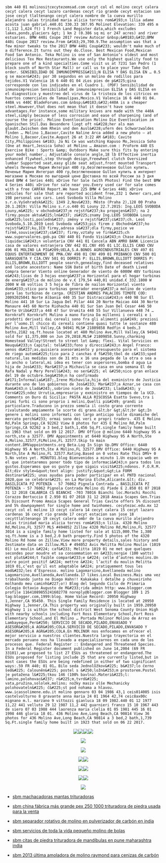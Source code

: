 
```
sbm 440 01 molinositcecytezemsad.com cecyt col el molino cecyt calera cecyt calera cecyt lazaro cardenas cecyt rio grande cecyt estacion san jose cecyt tlaltenango cecyt calera nombre de la cueva murillo alejandro salas trinidad maria alicia torres rom&#193;n lilia adame acosta juan gabriel.440.01 330.33 307.95 Molinot Elevation: 339 495 m (1,112 1,624 ft) 1 French Land Register data,which excludes lakes,ponds,glaciers &gt; 1 km 2 (0.386 sq mi or 247 acres) and river estuaries. BMW 440i Coupe 2017 review Autocar &nbsp;&#0183;&#32;BMW 440i Coupe 2017 review.From &#163;29,700.9.The assumption was that a few minor tweaks to the 2017 BMW 440i Coup&#233; wouldn't make much of a difference.It turns out they do.Close. Best Mexican Food,Mexican Food San Antonio. Teka Molino is one of San Antonio’s oldest and most delicious Tex Mex Restaurants.We use only the highest quality food to prepare one of a kind specialties.Come visit us at 7231 San Pedro (1 block south of North Star Mall) or call us to place your Take Out order. SENSIBILIDAD DE INMUNOIMPRESI&#211;N ELISA Y DAS ELISA EN … 0.5 g se macer&#243; por 30 segundos en un molino de rodillos para tejidos.V1 Valencia 16 6 440 01 04 zLos pies de p&#225;gina corresponde con los indicados en el Cuadro 1. (PDF) Sensibilidad de inmunoimpresion Sensibilidad de inmunoimpresion ELISA y DAS ELISA en el diagnostico y muestreo del virus de la tristeza de los citricos en huertos comerciales de Tamaulipas,Mexico.V1 Valencia 16 6 440 01 04. 440A vs 440C BladeForums.com &nbsp;&#0183;&#32;440A is a cheaper steel.However,that does not mean that it doesn't have some advantages.For instance,some military knives are made with the 440A steel,simply because of less corrosion and ease of sharpening (and of course the price). Molino Eventlocation Molino Die Eventlocation im Spanischen Stil.Das Besondere liegt oft n&#228;her als man glaubt.Zwischen dem Rhein und den Ausl&#228;ufern des Schwarzwaldes finden … Molino 1,Bacoor,Cavite Naline Arca added a new photo — at Molino 1,Bacoor,Cavite.August 26 at 3:22 AM &#183; Cavite City,Philippines &#183; Ja Ni Ce was watching Kapuso Mo,Jessica Soho (One at Heart,Jessica Soho) at Molino … Amazon.com : ProForm 440 ES Exercise Bike : Sports &amp; Outdoors Make sure this fits by entering your model number.; Adjustable console angle,18 lb Effective inertia enhanced flywheel,step through design,Freewheel clutch Oversized lumbar Supported seat,easy glide seat adjust,front mounted Transport wheels Печенье Мария Интеграл 400 гр,безглютеновое Gullon купить. Печенье Мария Интеграл 400 гр,безглютеновое Gullon купить в интернет магазине в Москве по выгодной цене Доставка по всей России за 3 дня Used BMW 4 Series 440i xDrive for Sale (with Photos) Find the best BMW 4 Series 440i xDrive for sale near you.Every used car for sale comes with a free CARFAX Report.We have 225 BMW 4 Series 440i xDrive vehicles for sale that are reported accident free,232 1 Owner cars,and 198 personal use cars. Leoš Svoboda Villa Molino s.r.o.Vyšehradsk&#225; 1349 2,Nov&#233; Město (Praha 2),128 00 Praha 20.1.2019: Villa Molino s.r.o.440 01 Louny 22.7.2015: Ing.LEOŠ SVOBODA Louny,m&#225; v obchodn&#237;m rejstř&#237;ku propojen&#237; na 2 firmy.pouze aktu&#225;ln&#237; z&#225;znamy Ing.LEOŠ SVOBODA Louny ud&#225;losti,posledn&#237; změny v rejstř&#237;c&#237;ch. Leoš Svoboda,5.10.2019 Leoš Svoboda v&#253;pis firem z Obchodn&#237;ho rejstř&#237;ku,IČO firmy,adresa s&#237;dla firmy,pozice ve firmě,souvisej&#237;c&#237; firmy,vztahy ve firm&#225;ch www.supervalores.gob.pa CNV 440 01 Fondo Visi&#243;n Chase Autoriza liquidaci&#243;n voluntaria CNV 441 01 Cancela ABN AMRO BANK Licencia casa de valores extranjera CNV 442 01.CNV 495 01 LIC.ELLIS CANO CNV 496 01 MOLINO LA PI&#209;UELA,S.A.BONOS AGROINDUSTRIALES CNV 497 01 EQUUS ENTERTAINMENT DE PMA.CNV 498 01 CNV 499 01 PRIBANCO CNV 500 01 SARASQUETA Y CIA.CNV 501 01 DORRIS P: ELLIS,BROWN,ELLIOTT DORRIS P: ELLIS,BROWN,ELLIOTT people search,genealogy,find deceased relatives and locate ancestors: Name SSN Date of birth Date of death Lived Compra Generar Viento online Generador de viento de 6000W 48V turbinas e&#243;licas de 3 hojas energ&#237;a Horizontal para el hogar turbinas de energ&#237;a de molino de v.€ 179,54 440,01 unidad.€ 332.1800 W 2000 W 48 voltios 3 5 hoja de fibra de nailon Horizontal viento dom&#233;stico para turbinas generador energ&#237;a molino de viento para las turbinas de carga. CRISTIAN ANDRES PALACIOS TIMOTE COD: 20092025041 Norte Albania 440 35 Sur Distracci&#243;n 440 98 Sur El Molino 441 10 Sur La Jagua Del Pilar 444 20 Norte Maicao 444 30 Norte Manaure 445 60 Norte Riohacha 440 01 Sur San Juan Del Cesar 446 50 Norte Urib&#237;a 448 47 Sur Urumita 448 55 Sur Villanueva 448 74 … Kornkraft Kornkraft Mulino a mano Farina Da millenni i cereali e i prodotti derivati dai cereali sono fra gli alimenti pi&#249; preziosi per l’uomo.Il chicco di cereali contiene quasi tutte le sostanze 480 Molino Ave,Mill Valley,CA 94941 MLS# 21809858 Redfin 4 beds,3 baths,2182 sq.ft.house located at 480 Molino Ave,Mill Valley,CA 94941 sold for $1,375,000 on Jun 29,2018.MLS# 21809858.Sunny,charming Homestead Valley!Street to street lot &amp; flexi. Vital Servicios en Neuqu&#233;n Capital: tel&#233;fono y direcci&#243;n Angel Franco: uenos d&#237;as,quisiera asesoramiento y presupuesto para el sistema de riego autom&#225;tico para 2 canchas d f&#250;tbol de c&#233;sped natural,las medidas son de 31 mts x 16 una pegada de la otra o sea a lo ancho o lateral,mi idea es tener con aspersores,bomba d agua La hija de Jos&#233; Mar&#237;a Michavila se casa en una semana El de Rafa Nadal y Mery Perell&#243; no ser&#225; el &#250;nico gran enlace del 19 de octubre.Seg&#250;n ha confirmado &#171;Informalia&#187;,Irene Michavila,hija del exministro de Justicia durante uno de los gobiernos de Jos&#233; Mar&#237;a Aznar,se casa con Ram&#243;n Llad&#243;,sobrino nieto de Jos&#233; Llad&#243; y Fern&#225;ndez Urrutia,empresario y exministro en tiempos de la UCD. Comments on Duro di Sicilia: PASTA ALLA RISCOSSA Esatto Svevo,tra i primi furbi ci sono proprio i molini.Quelli pi&#249; grandi in particolare.Traducono in prezzo semola il costo grano corrente rivalutando ampiamente le scorte di grano.&lt;br &gt;&lt;br &gt;In genere i molini sono informati con largo anticipo sulle dinamiche del mercato perch&#233; ormai sono dei veri e propri traders. 435 E Molino Rd,Palm Springs,CA 92262 View 8 photos for 435 E Molino Rd,Palm Springs,CA 92262 a 3 bed,2 bath,1,456 Sq.Ft.single family home built in 1963 that sold on 09 12 2017. DMV Office @ molino 6440 highway 95 a north,ste a 32577. DMV Appointments at 6440 Highway 95 A North,Ste A,Molino,32577,FLMolino,FL 32577.Skip to main content.DMVappointments.org Beta.Log In Sign Up.DMV Office: 6440 Highway 95 A North,Ste A Molino,FL 32577.DMV Office: 6440 Highway 95 A North,Ste A Molino,FL 32577.Rating.Based on 0 votes Rate This DMV+ 0 5.No votes yet. MINUTO1.blog Bienvenidos a minuto 1.Un espacio web en el que intentaremos poner todo tipo de informaci&#243;n para todos los gustos.Esperamos que os guste y que sigais visit&#225;ndonos. F.O.R.M. &lt;div style=&quot;text align: justify;&quot;&gt;La FORM destinar&#225; unas ayudas para poder participar en el PNTD nacional 2020,que se celebrar&#225; en La Marina Elche,Alicante.&lt; div. BASILICATA PZ POTENZA ‐ 57 76062 Pignola Contrada … BASILICATA PZ POTENZA ‐ 57 76062 Pignola Contrada Molino di Piede E 2.850 01 07 2018 31 12 2018 CALABRIA CS BIANCHI ‐703 78016 Bianchi loc.Morachi Rocchi Corazzo Bertuccio E 2.950 01 07 2018 31 12 2018 Amaia Scapes Gen.Trias 5% Discount Promo Amaia Scapes General Trias Cavite offers 5% discount and 5% downpayment for single home and twinhomes. cecytezac.edu.mx 12 cecyt col el molino 13 cecyt calera 14 cecyt calera 15 cecyt lazaro cardenas 16 cecyt rio grande 17 cecyt estacion san jose 18 cecyttlaltenango 19 cecyt calera ombr de la cueva murillo alejandro salas trinidad maria alicia torres rom&#193;n lilia. 4320 Molino Rd,Molino,FL 32577 MLS #494052 Zillow 4320 Molino Rd,Molino,FL 32577 3014 is a single family home listed for sale at $115,000.The 1,380 sq.ft.home is a 3 bed,2.0 bath property.Find 5 photos of the 4320 Molino Rd home on Zillow.View more property details,sales history and Zestimate data on Zillow.MLS # 494052 Avis Melitta Molino Moulin (1019 01) Le moulin &#224; caf&#233; Melitta 1019 01 ne met que quelques secondes pour moudre et sa consommation en &#233;nergie (100 watts) est plut&#244;t faible compar&#233;e &#224; celle d’autres moulins.Un autre point positif &#224; mettre &#224; l’actif du moulin Melitta 1019 01,c’est qu’il est adaptable &#224; pratiquement tous les mod&#232;les d’Espresso. molino Lagomarsino,Avellaneda molino Lagomarsino,Avellaneda,Avellaneda.17 likes.Local Business.Mais uma vez trabalhando junto ne Diego Hahn!! Kakakaka ( detalhe p chuveirinho molhando meu caminh&#227;o!) Blog del Segundo Ciclo de Primaria Colegio Octavio Augusto de M&#233;rida admin http: www.blogger.com profile 11641089855241602778 noreply@blogger.com Blogger 109 1 25 tag:blogger.com,1999:blog. Home Value Record: 20950 Highway 1,Jenner,CA 95450. This Single Family Residence is located at 20950 Highway 1,Jenner,CA.This property was originally built in 1959.20950 Highway 1 is within the school district West Sonoma County Union High with nearby schools including Fort Ross Elementary School,Fort Ross Elementary School,and El Molino … Portada Molinor Molino de Arroz en Lambayeque,Per&#250; SERVICIO DE SECADO,PILADO,ENVASADO Y ASESOR&#205;A AGR&#205;COLA.SERVICIO DE SECADO,PILADO,ENVASADO Y ASESOR&#205;A AGR&#205;COLA.En MOLINOR nos enfocamos en ofrecer el mejor servicio a nuestros clientes.Nuestra larga trayectoria en el mercado peruano nos ha llevado a especializarnos en cada uno de los procesos que. Federal Register :: Endangered and Threatened Species. In a Federal Register document published on June 14,2004 (69 FR 33101),we proposed to list 27 ESUs as threatened or endangered.The ESUs proposed for listing include 25 that are currently listed,but in most cases the ESUs are being redefined in either of two significant ways:.59 FR 440; 01 01… Bilo seda Jednolůžkov&#225; b&#237;lo černo šed&#225; čalouněn&#225; postel s &#250;ložn&#253;m prostorem.Postel je potažena l&#225;tkou 146 (100% bavlna).Materi&#225;l: lamino,polohovac&#237; r&#225;m,tvrd&#225; vata,pružina,sololek,molino; nožky masiv olše Mechanicky polohovateln&#225; č&#225;st pod nohama a hlavou. www.icassolimene.edu.it molino gennaro 03 04 1986 43,1 ceis014005 isis castelvolturno 8 gravante anna maria 24 01 1964 42,74 ceic8ax00c mignano m.l. marzano 9 vittozzi gianluca 18 09 1982.440 01 12 1977 11,22 441 velluto 29 12 1987 11,2 442 guarnieri franco 15 10 1967 443 de siero 07 03 1988 444 laorenza maria clelia 01 05 1981 445 16 01 1998 446 gloria 18 01. 436 Molino Ave,Long Beach,CA 90814 View 36 photos for 436 Molino Ave,Long Beach,CA 90814 a 3 bed,2 bath,1,739 Sq.Ft.single family home built in 1923 that sold on 06 22 2017. 
```

<div align="center">

<a href="https://es-mill.shibang-china.com/github&k=sbm+440+01+molino"><img src="https://static.shibang-china.com/es/mill/index.jpg"></a><a href="https://es-mill.shibang-china.com/materials.htmlgithub&k=sbm+440+01+molino"><img src="https://static.shibang-china.com/es/mill/materials.jpg"></a><a href="https://es-mill.shibang-china.com/about.htmlgithub&k=sbm+440+01+molino"><img src="https://static.shibang-china.com/es/mill/about.jpg"></a><a href="https://es-mill.shibang-china.com/contact.htmlgithub&k=sbm+440+01+molino"><img src="https://static.shibang-china.com/es/mill/contact.jpg"></a>

<a href="https://es-mill.shibang-china.com/github&k=sbm+440+01+molino"><img src="https://static.shibang-china.com/es/mill/banner.jpg"></a>

<a href="https://swt.shibang-china.com/github&k=sbm+440+01+molino"><img src="https://static.shibang-china.com/es/mill/chat.jpg"></a>

<a href="https://es-mill.shibang-china.com/products/vertical-roller-mill.htmlgithub&k=sbm+440+01+molino"><img src="https://static.shibang-china.com/es/mill/vertical.jpg"></a><a href="https://es-mill.shibang-china.com/products/raymond-mill.htmlgithub&k=sbm+440+01+molino"><img src="https://static.shibang-china.com/es/mill/raymond.jpg"></a>

<a href="https://es-mill.shibang-china.com/products/ultrafine-grinding-mill.htmlgithub&k=sbm+440+01+molino"><img src="https://static.shibang-china.com/es/mill/ultrafine.jpg"></a><a href="https://es-mill.shibang-china.com/products/trapezium-grinding-mill.htmlgithub&k=sbm+440+01+molino"><img src="https://static.shibang-china.com/es/mill/trapezium.jpg"></a>

<a href="https://es-mill.shibang-china.com/products/ball-mill.htmlgithub&k=sbm+440+01+molino"><img src="https://static.shibang-china.com/es/mill/ball.jpg"></a><a href="https://es-mill.shibang-china.com/products/hammer-mill.htmlgithub&k=sbm+440+01+molino"><img src="https://static.shibang-china.com/es/mill/hammer.jpg"></a>

<a href="https://swt.shibang-china.com/github&k=sbm+440+01+molino"><img src="https://static.shibang-china.com/es/mill/case.jpg"></a>

</div>


* [sbm machacadoras mantas trituradoras](sbm%20machacadoras%20mantas%20trituradoras.md)

* [sbm china fábrica más grande pex 250 1000 trituradora de piedra usada para la venta](sbm%20china%20f%C3%A1brica%20m%C3%A1s%20grande%20pex%20250%201000%20trituradora%20de%20piedra%20usada%20para%20la%20venta.md)

* [sbm separador rotativo de molino en pulverizador de carbón en india](sbm%20separador%20rotativo%20de%20molino%20en%20pulverizador%20de%20carb%C3%B3n%20en%20india.md)

* [sbm servicios de toda la vida pequeño molino de bolas](sbm%20servicios%20de%20toda%20la%20vida%20peque%C3%B1o%20molino%20de%20bolas.md)

* [sbm citas de piedra trituradora de mandíbulas en pune maharashtra india](sbm%20citas%20de%20piedra%20trituradora%20de%20mand%C3%ADbulas%20en%20pune%20maharashtra%20india.md)

* [sbm 2013 última amoladora de molino raymond para cenizas de carbón](sbm%202013%20%C3%BAltima%20amoladora%20de%20molino%20raymond%20para%20cenizas%20de%20carb%C3%B3n.md)